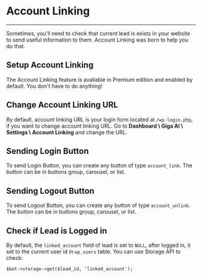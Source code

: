 # Account Linking
---
Sometimes, you'll need to check that current lead is exists in your website to send useful information to them. Account Linking was born to help you do that.

## Setup Account Linking
The Account Linking feature is available in Premium edition and enabled by default. You don't have to do anything!

## Change Account Linking URL
By default, account linking URL is your login form located at `/wp-login.php`, if you want to change account linking URL. Go to **Dashboard \ Giga AI \ Settings \ Account Linking** and change the URL.

## Sending Login Button
To send Login Button, you can create any button of type `account_link`. The button can be in buttons group, carousel, or list.

## Sending Logout Button
To send Logout Button, you can create any button of type `account_unlink`. The button can be in buttons group, carousel, or list.

## Check if Lead is Logged in
By default, the `linked_account` field of lead is set to `NULL`, after logged in, it set to the current user id in `wp_users` table. You can use Storage API to check:

```
$bot->storage->get($lead_id, 'linked_account');
```